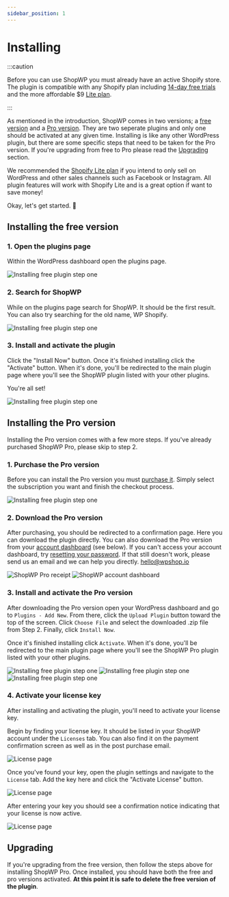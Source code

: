 ```yaml
---
sidebar_position: 1
---
```


# Installing

:::caution

Before you can use ShopWP you must already have an active Shopify store. The plugin is compatible with any Shopify plan including [14-day free trials](https://www.shopify.com/?ref=wps) and the more affordable $9 [Lite plan](https://www.shopify.com/lite). 

:::

As mentioned in the introduction, ShopWP comes in two versions; a [free version](https://wordpress.org/plugins/wpshopify/) and a [Pro version](https://wpshop.io/purchase/). They are two seperate plugins and only one should be activated at any given time. Installing is like any other WordPress plugin, but there are some specific steps that need to be taken for the Pro version. If you're upgrading from free to Pro please read the [Upgrading](#upgrading) section.

We recommended the [Shopify Lite plan](https://www.shopify.com/lite) if you intend to only sell on WordPress and other sales channels such as Facebook or Instagram. All plugin features will work with Shopify Lite and is a great option if want to save money!

Okay, let's get started. 🙌

## Installing the free version

### 1. Open the plugins page

Within the WordPress dashboard open the plugins page.

![Installing free plugin step one](./assets/install-free-1.png)

### 2. Search for ShopWP

While on the plugins page search for ShopWP. It should be the first result. You can also try searching for the old name, WP Shopify.

![Installing free plugin step one](./assets/install-free-2.png)

### 3. Install and activate the plugin

Click the "Install Now" button. Once it's finished installing click the "Activate" button. When it's done, you'll be redirected to the main plugin page where you'll see the ShopWP plugin listed with your other plugins.

You're all set!

![Installing free plugin step one](./assets/install-free-3.png)


## Installing the Pro version

Installing the Pro version comes with a few more steps. If you've already purchased ShopWP Pro, please skip to step 2. 

### 1. Purchase the Pro version

Before you can install the Pro version you must [purchase it](https://wpshop.io/purchase). Simply select the subscription you want and finish the checkout process.

![Installing free plugin step one](./assets/install-pro-1.png)

### 2. Download the Pro version

After purchasing, you should be redirected to a confirmation page. Here you can download the plugin directly. You can also download the Pro version from your [account dashboard](https://wpshop.io/login/) (see below). If you can't access your account dashboard, try [resetting your password](https://wpshop.io/wp-login.php?action=lostpassword&redirect_to=https%3A%2F%2Fwpshop.io%2Flogin%3Fcheckemail%3Dconfirm%26edd_reset_password%3Dconfirm%26edd_redirect%3Dhttps%253A%252F%252Fwpshop.io%252Flogin%252F). If that still doesn't work, please send us an email and we can help you directly. [hello@wpshop.io](hello@wpshop.io)

![ShopWP Pro receipt](./assets/install-pro-receipt.png)
![ShopWP account dashboard](./assets/install-pro-2.png)

### 3. Install and activate the Pro version

After downloading the Pro version open your WordPress dashboard and go to `Plugins - Add New`. From there, click the `Upload Plugin` button toward the top of the screen. Click `Choose File` and select the downloaded .zip file from Step 2. Finally, click `Install Now`.

Once it's finished installing click `Activate`. When it's done, you'll be redirected to the main plugin page where you'll see the ShopWP Pro plugin listed with your other plugins.

![Installing free plugin step one](./assets/install-pro-3.png)
![Installing free plugin step one](./assets/install-pro-4.png)
![Installing free plugin step one](./assets/install-pro-5.png)

### 4. Activate your license key

After installing and activating the plugin, you'll need to activate your license key. 

Begin by finding your license key. It should be listed in your ShopWP account under the `Licenses` tab. You can also find it on the payment confirmation screen as well as in the post purchase email.

![License page](./assets/license-page.png)

Once you've found your key, open the plugin settings and navigate to the `License` tab. Add the key here and click the "Activate License" button.

![License page](./assets/license-blank.png)

After entering your key you should see a confirmation notice indicating that your license is now active.

![License page](./assets/license-active.png)

## Upgrading

If you're upgrading from the free version, then follow the steps above for installing ShopWP Pro. Once installed, you should have both the free and pro versions activated. **At this point it is safe to delete the free version of the plugin**.